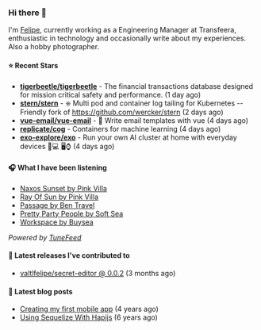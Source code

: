 ### Hi there 👋

I'm [Felipe](https://felipevm.com), currently working as a Engineering Manager at Transfeera, enthusiastic in technology and occasionally write about my experiences. Also a hobby photographer.

#### ⭐ Recent Stars
- **[tigerbeetle/tigerbeetle](https://github.com/tigerbeetle/tigerbeetle)** - The financial transactions database designed for mission critical safety and performance. (1 day ago)
- **[stern/stern](https://github.com/stern/stern)** - ⎈ Multi pod and container log tailing for Kubernetes -- Friendly fork of https://github.com/wercker/stern (2 days ago)
- **[vue-email/vue-email](https://github.com/vue-email/vue-email)** - 💌 Write email templates with vue (4 days ago)
- **[replicate/cog](https://github.com/replicate/cog)** - Containers for machine learning (4 days ago)
- **[exo-explore/exo](https://github.com/exo-explore/exo)** - Run your own AI cluster at home with everyday devices 📱💻 🖥️⌚ (4 days ago)

#### 🎧 What I have been listening
- [Naxos Sunset by Pink Villa](https://open.spotify.com/track/0qriqL4uIcM7tSRvd2nsbF)
- [Ray Of Sun by Pink Villa](https://open.spotify.com/track/3i2EyWC04DDRnGwCw6ovoI)
- [Passage by Ben Travel](https://open.spotify.com/track/7wOZCITHxHO4j7dQ5jd2iL)
- [Pretty Party People by Soft Sea](https://open.spotify.com/track/3IbMrPsQjOBhqM3SqgUf6B)
- [Workspace by Buysea](https://open.spotify.com/track/1C6vxuyg7SFbdMcNifMAbq)

_Powered by [TuneFeed](https://tunefeed.app?ref=valtlfelipe-gh-profile)_ 

#### 🚀 Latest releases I've contributed to


- [valtlfelipe/secret-editor @ 0.0.2](https://github.com/valtlfelipe/secret-editor/releases/tag/0.0.2) (3 months ago)

#### 📄 Latest blog posts
- [Creating my first mobile app](https://felipevm.com/posts/creating-my-first-mobile-app/) (4 years ago)
- [Using Sequelize With Hapijs](https://felipevm.com/posts/using-sequelize-with-hapijs/) (6 years ago)
